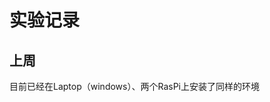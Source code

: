 # 实验记录

## 上周
目前已经在Laptop（windows）、两个RasPi上安装了同样的环境
<!--stackedit_data:
eyJoaXN0b3J5IjpbNzI0NzE5OTMsLTU3NjM4MjQwOCwtMTc4MT
Y2MDY0N119
-->